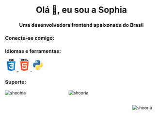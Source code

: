 <h1 align="center">Olá 👋, eu sou a Sophia</h1>
<h3 align="center">Uma desenvolvedora frontend apaixonada do Brasil</h3>

<h3 align="left">Conecte-se comigo:</h3>
<p align="left">
</p>

<h3 align="left">Idiomas e ferramentas:</h3>
<p align="left"> <a href="https://www.w3schools.com/css/" target="_blank" rel="noreferrer"> <img src="https://raw.githubusercontent.com/devicons/devicon/master/icons/css3/css3-original-wordmark.svg" alt="css3" width="40" height="40"/> </a> <a href="https://www.w3.org/html/" target="_blank" rel="noreferrer"> <img src="https://raw.githubusercontent.com/devicons/devicon/master/icons/html5/html5-original-wordmark.svg" alt="html5" width="40" height="40"/> </a> <a href="https://www.python.org" target="_blank" rel="noreferrer"> <img src="https://raw.githubusercontent.com/devicons/devicon/master/icons/python/python-original.svg" alt="python" width="40" height="40"/> </a> </p>

<h3 align="left">Suporte:</h3>
<p> <a href="https://www.buymeacoffee.com/shoohia"> <img align="left" src="https://cdn.buymeacoffee.com/buttons/v2/default-yellow.png" height="50" width="210" alt="shoohia" /></a> <a href="https://ko-fi.com/shooria"> <img align="left" src="https://cdn.ko-fi.com/cdn/kofi3.png?v=3" height="50" width="210" alt="shooria" /></a> </p><br><br>

<p><img align="center" src="https://github-readme-stats.vercel.app/api/top-langs?username=shooria&show_icons=true&locale=en&layout=compact" alt="shooria" /></p>
